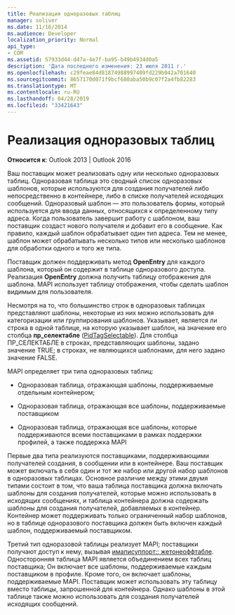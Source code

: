 ```yaml
---
title: Реализация одноразовых таблиц
manager: soliver
ms.date: 11/16/2014
ms.audience: Developer
localization_priority: Normal
api_type:
- COM
ms.assetid: 57933d44-d47a-4e7f-ba95-b49b4934d0a5
description: 'Дата последнего изменения: 23 июля 2011 г.'
ms.openlocfilehash: c29feae84d81874988997409fd229b042a701640
ms.sourcegitcommit: 8657170d071f9bcf680aba50b9c07f2a4fb82283
ms.translationtype: MT
ms.contentlocale: ru-RU
ms.lasthandoff: 04/28/2019
ms.locfileid: "33421643"
---
```

# <a name="implementing-one-off-tables"></a>Реализация одноразовых таблиц

**Относится к**: Outlook 2013 | Outlook 2016 
  
Ваш поставщик может реализовать одну или несколько одноразовых таблиц. Одноразовая таблица это сводный список одноразовых шаблонов, которые используются для создания получателей либо непосредственно в контейнере, либо в списке получателей исходящих сообщений. Одноразовый шаблон — это пользователь формы, который используется для ввода данных, относящихся к определенному типу адреса. Когда пользователь завершит работу с шаблоном, ваш поставщик создаст нового получателя и добавит его в сообщение. Как правило, каждый шаблон обрабатывает один тип адреса. Тем не менее, шаблон может обрабатывать несколько типов или несколько шаблонов для обработки одного и того же типа. 
  
Поставщик должен поддерживать метод **OpenEntry** для каждого шаблона, который он содержит в таблице одноразового доступа. Реализация **OpenEntry** должна получить таблицу отображения для шаблона. MAPI использует таблицу отображения, чтобы сделать шаблон видимым для пользователя. 
  
Несмотря на то, что большинство строк в одноразовых таблицах представляют шаблоны, некоторые из них можно использовать для категоризации или группирования шаблонов. Указывает, является ли строка в одной таблице, на которую указывает шаблон, на значение его столбца **пр_селектабле** ([PidTagSelectable](pidtagselectable-canonical-property.md)). Для столбца ПР_СЕЛЕКТАБЛЕ в строках, представляющих шаблоны, задано значение TRUE; в строках, не являющихся шаблонами, для него задано значение FALSE.
  
MAPI определяет три типа одноразовых таблиц:
  
- Одноразовая таблица, отражающая шаблоны, поддерживаемые отдельным контейнером;
    
- Одноразовая таблица, отражающая все шаблоны, поддерживаемые поставщиком 
    
- Одноразовая таблица, отражающая все шаблоны, которые поддерживаются всеми поставщиками в рамках поддержки профилей, а также поддержка MAPI
    
Первые два типа реализуются поставщиками, поддерживающими получателей создания, в сообщении или в контейнере. Ваш поставщик может включать в себя один и тот же набор или другой набор шаблонов в одноразовых таблицах. Основное различие между этими двумя типами состоит в том, что ваша таблица поставщика должна включать шаблоны для создания получателей, которые можно использовать в исходящих сообщениях, и таблица контейнера должна содержать шаблоны для создания получателей, добавляемых в контейнер. Контейнер может поддерживать только ограниченный набор шаблонов, но в таблице одноразового поставщика должен быть включен каждый шаблон, поддерживаемый поставщиком.
  
Третий тип одноразовой таблицы реализует MAPI; поставщики получают доступ к нему, вызывая [имаписуппорт:: жетонеоффтабле](imapisupport-getoneofftable.md). Односторонняя таблица MAPI является объединением всех таблиц поставщика; Он включает все шаблоны, поддерживаемые каждым поставщиком в профиле. Кроме того, он включает шаблоны, поддерживаемые MAPI. Поставщик может использовать эту таблицу вместо таблицы, запрошенной для контейнера. Однако шаблоны в этой таблице также можно использовать для создания получателей исходящих сообщений.
  

